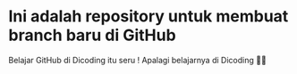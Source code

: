 # Ini adalah repository untuk membuat branch baru di GitHub
Belajar GitHub di Dicoding itu seru !
Apalagi belajarnya di Dicoding 🫶🏻
